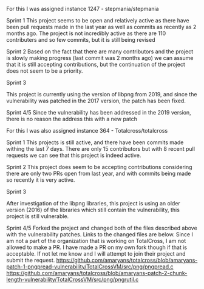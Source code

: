 
For this I was assigned instance 1247 - stepmania/stepmania

Sprint 1
This project seems to be open and relatively active as there have been pull requests made in the last year as well as commits as recently as 2 months ago. The project is not incredibly active as there are 110 contributers and so few commits, but it is still being revised

Sprint 2
Based on the fact that there are many contributors and the project is slowly making progress (last commit was 2 months ago) we can assume that it is still accepting contributions, but the continuation of the project does not seem to be a priority.

Sprint 3

This project is currently using the version of libpng from 2019, and since the vulnerability was patched in the 2017 version, the patch has been fixed.

Sprint 4/5
Since the vulnerability has been addressed in the 2019 version, there is no reason the address this with a new patch

For this I was also assigned instance 364 - Totalcross/totalcross

Sprint 1
This projects is still active, and there have been commits made withing the last 7 days. There are only 15 contributors but with 8 recent pull requests we can see that this project is indeed active. 

Sprint 2
This project does seem to be accepting contributions considering there are only two PRs open from last year, and with commits being made so recently it is very active. 

Sprint 3

After investigation of the libpng libraries, this project is using an older version (2016) of the libraries which still contain the vulnerability, this project is still vulnerable.

Sprint 4/5
Forked the project and changed both of the files described above with the vulnerability patches. Links to the changed files are below. Since I am not a part of the organization that is working on TotalCross, I am not allowed to make a PR. I have made a PR on my own fork though if that is acceptable. If not let me know and I will attempt to join their project and submit the request.
https://github.com/amaryans/totalcross/blob/amaryans-patch-1-pngpread-vulnerability/TotalCrossVM/src/png/pngpread.c
https://github.com/amaryans/totalcross/blob/amaryans-patch-2-chunk-length-vulnerability/TotalCrossVM/src/png/pngrutil.c


